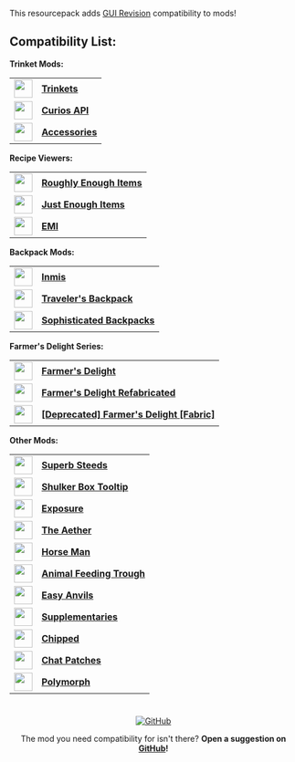 This resourcepack adds [GUI Revision](https://modrinth.com/resourcepack/gui-revision) compatibility to mods!

## Compatibility List:

**Trinket Mods:**

<table>
  <tr>
    <td>
      <a href="https://modrinth.com/mod/trinkets">
        <img src="https://cdn.modrinth.com/data/5aaWibi9/icon.png" width="32">
      </a>
    </td>
    <td>
      <b><a href="https://modrinth.com/mod/trinkets">Trinkets</a></b>
    </td>
  </tr>
  <tr>
    <td>
      <a href="https://modrinth.com/mod/curios">
        <img src="https://cdn.modrinth.com/data/vvuO3ImH/2a7323ca80849de0bcb50299e18acdf8bf394682.png" width="32">
      </a>
    </td>
    <td>
      <b><a href="https://modrinth.com/mod/curios">Curios API</a></b>
    </td>
  </tr>
    <tr>
    <td>
      <a href="https://modrinth.com/mod/accessories">
        <img src="https://cdn.modrinth.com/data/jtmvUHXj/14fabf4859e845b0bd6659daf2375be3e88f59ec.png" width="32">
      </a>
    </td>
    <td>
      <b><a href="https://modrinth.com/mod/accessories">Accessories</a></b>
    </td>
  </tr>
  </table>

**Recipe Viewers:**

   <table>
   <tr>
    <td>
      <a href="https://modrinth.com/mod/rei">
        <img src="https://cdn.modrinth.com/data/nfn13YXA/54ac5daa4166011bae713448e84413987316433a_96.webp" width="32">
      </a>
    </td>
    <td>
      <b><a href="https://modrinth.com/mod/rei">Roughly Enough Items</a></b>
    </td>
  </tr>
     <tr>
    <td>
      <a href="https://modrinth.com/mod/jei">
        <img src="https://cdn.modrinth.com/data/u6dRKJwZ/4a3f18ac0d096c9f8e9176984c44be4e58f94c89_96.webp" width="32">
      </a>
    </td>
    <td>
      <b><a href="https://modrinth.com/mod/jei">Just Enough Items</a></b>
    </td>
  </tr>
     <tr>
    <td>
      <a href="https://modrinth.com/mod/emi">
        <img src="https://cdn.modrinth.com/data/fRiHVvU7/395fe5302b2bab612ef0623509f768f3c5a5ee0f.webp" width="32">
      </a>
    </td>
    <td>
      <b><a href="https://modrinth.com/mod/emi">EMI</a></b>
    </td>
  </tr>
  </table>

**Backpack Mods:**

  <table>
      <tr>
     <td>
      <a href="https://modrinth.com/mod/inmis">
        <img src="https://cdn.modrinth.com/data/I0UYcPa0/af80dbe3a46208d0d761c72634dd901e5a46f2c6_96.webp" width="32">
      </a>
    </td>
    <td>
      <b><a href="https://modrinth.com/mod/inmis">Inmis</a></b>
    </td>
  </tr>
     <tr>
    <td>
      <a href="https://modrinth.com/mod/travelersbackpack">
        <img src="https://cdn.modrinth.com/data/rlloIFEV/271b2133a315ee3d864ea5a429472f0e71591fe3_96.webp" width="32">
      </a>
    </td>
    <td>
      <b><a href="https://modrinth.com/mod/travelersbackpack">Traveler's Backpack</a></b>
    </td>
    </tr>
   <tr>
    <td>
      <a href="https://modrinth.com/mod/sophisticated-backpacks">
        <img src="https://cdn.modrinth.com/data/TyCTlI4b/e31c7e2f8769d317339e25b2a8d1b40fbf312729_96.webp" width="32">
      </a>
    </td>
    <td>
      <b><a href="https://modrinth.com/mod/sophisticated-backpacks">Sophisticated Backpacks</a></b>
    </td>
  </tr>
  </table>

**Farmer's Delight Series:**

   <table>
    <tr>
    <td>
      <a href="https://modrinth.com/mod/farmers-delight">
        <img src="https://cdn.modrinth.com/data/R2OftAxM/8e7aa38ab94d94bb0a2894a218b69beb49002b34.png" width="32">
      </a>
    </td>
    <td>
      <b><a href="https://modrinth.com/mod/farmers-delight">Farmer's Delight</a></b>
    </td>
  </tr>
       <tr>
    <td>
      <a href="https://modrinth.com/mod/farmers-delight-refabricated">
        <img src="https://cdn.modrinth.com/data/7vxePowz/26e8448993e9bda4dba92b6e7a1a13d9c4333138.png" width="32">
      </a>
    </td>
    <td>
      <b><a href="https://modrinth.com/mod/farmers-delight-refabricated">Farmer's Delight Refabricated</a></b>
    </td>
  </tr>
       <tr>
    <td>
      <a href="https://modrinth.com/mod/farmers-delight-fabric">
        <img src="https://cdn.modrinth.com/data/4EakbH8e/icon.png" width="32">
      </a>
    </td>
    <td>
      <b><a href="https://modrinth.com/mod/farmers-delight-fabric">[Deprecated] Farmer's Delight [Fabric]</a></b>
    </td>
  </tr>
</table>

**Other Mods:**

  <table>
   <tr>
    <td>
      <a href="https://modrinth.com/mod/superb-steeds">
        <img src="https://cdn.modrinth.com/data/UIZkbR3j/700bc0953179724e0eef33b44b7a22cd424630a5.png" width="32">
      </a>
    </td>
    <td>
      <b><a href="https://modrinth.com/mod/superb-steeds">Superb Steeds</a></b>
    </td>
     </tr>
   <tr>
    <td>
      <a href="https://modrinth.com/mod/shulkerboxtooltip">
        <img src="https://cdn.modrinth.com/data/2M01OLQq/bb490716cf2590cf84100a495931c3d4743bce43_96.webp" width="32">
      </a>
    </td>
    <td>
      <b><a href="https://modrinth.com/mod/shulkerboxtooltip">Shulker Box Tooltip</a></b>
    </td>
  </tr>
     <tr>
    <td>
      <a href="https://modrinth.com/mod/exposure">
        <img src="https://cdn.modrinth.com/data/hB899VmG/58e78eeca0f5185ac349e8d08a3aafdc0a96180d.gif" width="32">
      </a>
    </td>
    <td>
      <b><a href="https://modrinth.com/mod/exposure">Exposure</a></b>
    </td>
  </tr>
       <tr>
    <td>
      <a href="https://modrinth.com/mod/aether">
        <img src="https://cdn.modrinth.com/data/YhmgMVyu/62975a496c6664dff0ac47994f02545cd109e2a9_96.webp" width="32">
      </a>
    </td>
    <td>
      <b><a href="https://modrinth.com/mod/aether">The Aether</a></b>
    </td>
  </tr>
     <tr>
    <td>
      <a href="https://modrinth.com/mod/horseman">
        <img src="https://cdn.modrinth.com/data/qIv5FhAA/7a7cf7848d05a3cb1150a58a3ac5c92a8539c2cd.png" width="32">
      </a>
    </td>
    <td>
      <b><a href="https://modrinth.com/mod/horseman">Horse Man</a></b>
     </td>
    </tr>
     <tr>
   <td>
      <a href="hhttps://modrinth.com/mod/animal_feeding_trough">
        <img src="https://cdn.modrinth.com/data/bRFWnJ87/1914b673b80b2c6ff8d99e3f047ab3275ad30d2a_96.webp" width="32">
      </a>
    </td>
    <td>
      <b><a href="https://modrinth.com/mod/animal_feeding_trough">Animal Feeding Trough</a></b>
    </td>
   </tr>
    <tr>
    <td>
      <a href="https://modrinth.com/mod/easy-anvils">
        <img src="https://cdn.modrinth.com/data/OZBR5JT5/8312814fbff95373a6888f424e44a3b3f927febd_96.webp" width="32">
      </a>
    </td>
    <td>
      <b><a href="https://modrinth.com/mod/easy-anvils">Easy Anvils</a></b>
    </td>
  </tr>
      <tr>
    <td>
      <a href="https://modrinth.com/mod/supplementaries">
        <img src="https://cdn.modrinth.com/data/fFEIiSDQ/e9f5f66fa3b67e54acb91258a1428d68311c58bc_96.webp" width="32">
      </a>
    </td>
    <td>
      <b><a href="https://modrinth.com/mod/supplementaries">Supplementaries</a></b>
    </td>
  </tr>
      <tr>
    <td>
      <a href="https://modrinth.com/mod/chipped">
        <img src="https://cdn.modrinth.com/data/BAscRYKm/4faa514b4824672a0877d026bcd5a94bc8aad985_96.webp" width="32">
      </a>
    </td>
    <td>
      <b><a href="https://modrinth.com/mod/chipped">Chipped</a></b>
    </td>
  </tr>
   <tr>
    <td>
      <a href="https://modrinth.com/mod/chatpatches">
        <img src="https://cdn.modrinth.com/data/MOqt4Z5n/56c954dea290ef4dd1b0d6ea92a811acac62ca85.png" width="32">
      </a>
    </td>
    <td>
      <b><a href="https://modrinth.com/mod/chatpatches">Chat Patches</a></b>
    </td>
  </tr>
   <tr>
    <td>
      <a href="https://modrinth.com/mod/polymorph">
        <img src="https://cdn.modrinth.com/data/tagwiZkJ/ed244c5829bde539763c7fffb55cb3194a349d66.png" width="32">
      </a>
    </td>
    <td>
      <b><a href="https://modrinth.com/mod/polymorph">Polymorph</a></b>
    </td>
  </tr>
  </table>

#

<div align="center">
<a href="https://github.com/Fyoncle/GUIRevision-Compats" rel="noopener nofollow ugc">
<img src="https://wsrv.nl/?url=https://i.ibb.co/N9s5hz1/github.png" alt="GitHub"></a> 
  
The mod you need compatibility for isn't there? **Open a suggestion on [GitHub](https://github.com/Fyoncle/GUIRevision-Compats/issues/new?template=feature_request.yml)!**
</div>
